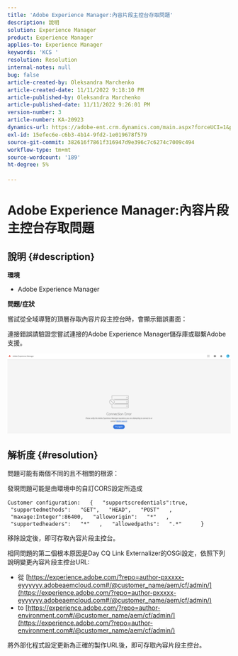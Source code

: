 ```yaml
---
title: 'Adobe Experience Manager:內容片段主控台存取問題'
description: 說明
solution: Experience Manager
product: Experience Manager
applies-to: Experience Manager
keywords: 'KCS '
resolution: Resolution
internal-notes: null
bug: false
article-created-by: Oleksandra Marchenko
article-created-date: 11/11/2022 9:18:10 PM
article-published-by: Oleksandra Marchenko
article-published-date: 11/11/2022 9:26:01 PM
version-number: 3
article-number: KA-20923
dynamics-url: https://adobe-ent.crm.dynamics.com/main.aspx?forceUCI=1&pagetype=entityrecord&etn=knowledgearticle&id=dc9cd255-0662-ed11-9561-6045bd006b25
exl-id: 15efec6e-c6b3-4b14-9fd2-1e019678f579
source-git-commit: 382616f7861f316947d9e396c7c6274c7009c494
workflow-type: tm+mt
source-wordcount: '189'
ht-degree: 5%

---
```


# Adobe Experience Manager:內容片段主控台存取問題

## 說明 {#description}


<b>環境</b>

- Adobe Experience Manager


<b>問題/症狀</b>

嘗試從全域導覽的頂層存取內容片段主控台時，會顯示錯誤畫面：

連接錯誤請驗證您嘗試連接的Adobe Experience Manager儲存庫或聯繫Adobe支援。



![](assets/___dd9cd255-0662-ed11-9561-6045bd006b25___.png)


## 解析度 {#resolution}


問題可能有兩個不同的且不相關的根源：

發現問題可能是由環境中的自訂CORS設定所造成




```
Customer configuration:   {   "supportscredentials":true,   "supportedmethods":   "GET",   "HEAD",   "POST"   ,   "maxage:Integer":86400,   "alloworigin":   "*"   ,   "supportedheaders":   "*"   ,   "allowedpaths":   ".*"      }
```


移除設定後，即可存取內容片段主控台。

相同問題的第二個根本原因是Day CQ Link Externalizer的OSGi設定，依照下列說明變更內容片段主控台URL:

- 從 [https://experience.adobe.com/?repo=author-pxxxxx-eyyyyyy.adobeaemcloud.com#/@customer_name/aem/cf/admin/](https://experience.adobe.com/?repo=author-pxxxxx-eyyyyyy.adobeaemcloud.com#/@customer_name/aem/cf/admin/)
- to [https://experience.adobe.com/?repo=author-environment.com#/@customer_name/aem/cf/admin/](https://experience.adobe.com/?repo=author-environment.com#/@customer_name/aem/cf/admin/)


將外部化程式設定更新為正確的製作URL後，即可存取內容片段主控台。
